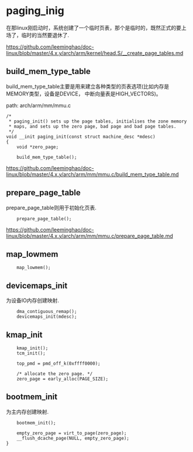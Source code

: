 paging_inig
========================================

在那linux刚启动时，系统创建了一个临时页表，那个是临时的，既然正式的要上场了，临时的当然要退休了.

https://github.com/leeminghao/doc-linux/blob/master/4.x.y/arch/arm/kernel/head.S/__create_page_tables.md

build_mem_type_table
----------------------------------------

build_mem_type_table主要是用来建立各种类型的页表选项(比如内存是MEMORY类型，设备是DEVICE，
中断向量表是HIGH_VECTORS)。

path: arch/arm/mm/mmu.c
```
/*
 * paging_init() sets up the page tables, initialises the zone memory
 * maps, and sets up the zero page, bad page and bad page tables.
 */
void __init paging_init(const struct machine_desc *mdesc)
{
    void *zero_page;

    build_mem_type_table();
```

https://github.com/leeminghao/doc-linux/blob/master/4.x.y/arch/arm/mm/mmu.c/build_mem_type_table.md

prepare_page_table
----------------------------------------

prepare_page_table则用于初始化页表.

```
    prepare_page_table();
```

https://github.com/leeminghao/doc-linux/blob/master/4.x.y/arch/arm/mm/mmu.c/prepare_page_table.md

map_lowmem
----------------------------------------

```
    map_lowmem();
```

devicemaps_init
----------------------------------------

为设备IO内存创建映射.

```
    dma_contiguous_remap();
    devicemaps_init(mdesc);
```

kmap_init
----------------------------------------

```
    kmap_init();
    tcm_init();

    top_pmd = pmd_off_k(0xffff0000);

    /* allocate the zero page. */
    zero_page = early_alloc(PAGE_SIZE);
```

bootmem_init
----------------------------------------

为主内存创建映射.

```
    bootmem_init();

    empty_zero_page = virt_to_page(zero_page);
    __flush_dcache_page(NULL, empty_zero_page);
}
```

